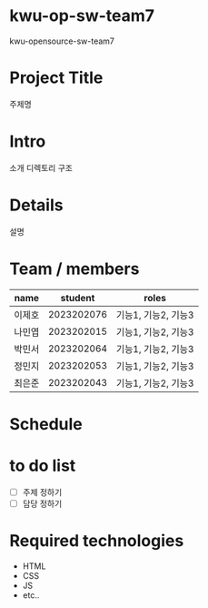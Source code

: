 # kwu-op-sw-team7
kwu-opensource-sw-team7

# Project Title
주제명

# Intro
소개
디렉토리 구조

# Details
설명

# Team / members
| name | student | roles |
|---|----------|------------|
| 이제호 | 2023202076 | 기능1, 기능2, 기능3 |
| 나민엽 | 2023202015 | 기능1, 기능2, 기능3 |
| 박민서 | 2023202064 | 기능1, 기능2, 기능3 |
| 정민지 | 2023202053 | 기능1, 기능2, 기능3 |
| 최은준 | 2023202043 | 기능1, 기능2, 기능3 |

# Schedule

# to do list
- [ ] 주제 정하기
- [ ] 담당 정하기

# Required technologies
* HTML
* CSS
* JS
* etc..

